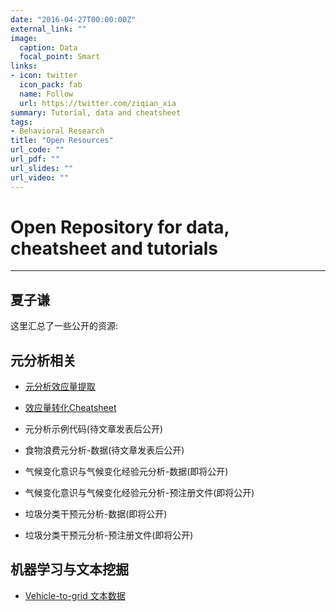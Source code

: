 ```yaml
---
date: "2016-04-27T00:00:00Z"
external_link: ""
image:
  caption: Data
  focal_point: Smart
links:
- icon: twitter
  icon_pack: fab
  name: Follow
  url: https://twitter.com/ziqian_xia
summary: Tutorial, data and cheatsheet
tags:
- Behavioral Research
title: "Open Resources"
url_code: ""
url_pdf: ""
url_slides: ""
url_video: ""
---
```


# Open Repository for data, cheatsheet and tutorials

---
夏子谦
---

这里汇总了一些公开的资源:

## 元分析相关

-   [元分析效应量提取](https://ziqian-xia.tech/post/%E5%85%83%E5%88%86%E6%9E%90%E6%95%88%E7%9B%8A%E9%87%8F%E6%8F%90%E5%8F%96-%E4%BB%8E%E5%A8%83%E5%A8%83%E6%8A%93%E8%B5%B7/)

-   [效应量转化Cheatsheet](https://github.com/Ziqian-xia/resource/blob/main/cheatsheet_v1.pdf)

-   元分析示例代码(待文章发表后公开)

-   食物浪费元分析-数据(待文章发表后公开)

-   气候变化意识与气候变化经验元分析-数据(即将公开)

-   气候变化意识与气候变化经验元分析-预注册文件(即将公开)

-   垃圾分类干预元分析-数据(即将公开)

-   垃圾分类干预元分析-预注册文件(即将公开)

## 机器学习与文本挖掘

-   [Vehicle-to-grid 文本数据](https://osf.io/zc7jb/)
